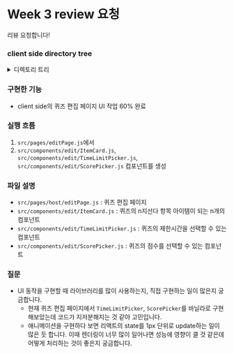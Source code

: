 # Week 3 review 요청

리뷰 요청합니다!

### client side directory tree

<details>

<summary>디렉토리 트리</summary>

```
client
├── README.md
├── dev.env
├── package-lock.json
├── package.json
├── public
│   ├── favicon.ico
│   ├── index.html
│   └── static-logo.png
├── src
│   ├── App.js
│   ├── Router.js
│   ├── assets
│   │   └── images
│   │       ├── checkMark.png
│   │       ├── naverLoginButton.PNG
│   │       └── naverLoginButton_long.PNG
│   ├── components
│   │   ├── common
│   │   │   ├── Buttons.js
│   │   │   ├── CopyrightFooter.js
│   │   │   ├── FlexibleInput.js
│   │   │   ├── Header.js
│   │   │   └── ToastProvider.js
│   │   ├── detailRoom
│   │   │   ├── RoomInformation.js
│   │   │   └── TabContents.js
│   │   ├── edit
│   │   │   ├── ItemCard.js *
│   │   │   ├── ScorePicker.js *
│   │   │   └── TimeLimitPicker.js *
│   │   ├── inGame
│   │   │   ├── HostFooter.js
│   │   │   ├── PlayerFooter.js
│   │   │   └── ProgressBar.js
│   │   ├── logo
│   │   │   ├── Logo.css
│   │   │   └── Logo.js
│   │   └── mainPage
│   │       ├── EnterNickname.js
│   │       ├── EnterRoomNumber.js
│   │       └── NaverLogin.js
│   ├── constants
│   │   ├── apiAddresses.js
│   │   ├── colors.js
│   │   ├── domain.js
│   │   └── media.js
│   ├── index.css
│   ├── index.js
│   ├── pages
│   │   ├── MainPage.js
│   │   ├── host
│   │   │   ├── EditPage.js *
│   │   │   ├── HostDetailRoom.js
│   │   │   └── HostWaitingRoom.js
│   │   ├── login
│   │   │   └── CallBackPage.js
│   │   └── player
│   │       └── PlayerWaitingRoom.js
│   ├── styles
│   │   └── common.js
│   └── utils
│       ├── fetch.js
│       └── naverLoginSdk.js
└── yarn.lock
```

</details>

### 구현한 기능

- client side의 퀴즈 편집 페이지 UI 작업 60% 완료

### 실행 흐름

1. `src/pages/editPage.js`에서
2. `src/components/edit/ItemCard.js`, `src/components/edit/TimeLimitPicker.js`, `src/components/edit/ScorePicker.js` 컴포넌트를 생성

### 파일 설명

- `src/pages/host/editPage.js` : 퀴즈 편집 페이지
- `src/components/edit/ItemCard.js` : 퀴즈의 n지선다 항목 아이템이 되는 n개의 컴포넌트
- `src/components/edit/TimeLimitPicker.js` : 퀴즈의 제한시간을 선택할 수 있는 컴포넌트
- `src/components/edit/ScorePicker.js` : 퀴즈의 점수를 선택할 수 있는 컴포넌트

### 질문

- UI 동작을 구현할 때 라이브러리를 많이 사용하는지, 직접 구현하는 일이 많은지 궁금합니다.
  - 현재 퀴즈 편집 페이지에서 `TimeLimitPicker`, `ScorePicker`를 바닐라로 구현해보았는데 코드가 지저분해지는 것 같아 고민입니다.
  - 애니메이션을 구현하다 보면 리액트의 state를 1px 단위로 update하는 일이 많은 듯 합니다. 이때 렌더링이 너무 많이 일어나면 성능에 영향이 클 것 같은데 어떻게 처리하는 것이 좋은지 궁금합니다.
